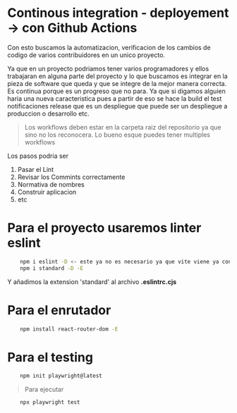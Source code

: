 # Continous integration - deployement -> con Github Actions

Con esto buscamos la automatizacion, verificacion de los cambios de codigo de varios contribuidores en un unico proyecto.

Ya que en un proyecto podriamos tener varios programadores y ellos trabajaran en alguna parte del proyecto y lo que buscamos es integrar en la pieza de software que queda y que se integre de la mejor manera correcta.
Es continua porque es un progreso que no para. Ya que si digamos alguien haria una nueva caracteristica pues a partir de eso se hace la build el test notificaciones release que es un despliegue que puede ser un despliegue a produccion o desarrollo etc.

> Los workflows deben estar en la carpeta raiz del repositorio ya que sino no los reconocera. Lo bueno esque puedes tener multiples workflows

Los pasos podria ser
1. Pasar el Lint
2. Revisar los Commints correctamente
3. Normativa de nombres
4. Construir aplicacion
5. etc



# Para el proyecto usaremos linter eslint

```bash
    npm i eslint -D <- este ya no es necesario ya que vite viene ya con eslint
    npm i standard -D -E  
```

Y añadimos la extension 'standard' al archivo **.eslintrc.cjs**

# Para el enrutador
```bash
    npm install react-router-dom -E
```

# Para el testing
```bash
    npm init playwright@latest
```
> Para ejecutar
```bash
    npx playwright test
```